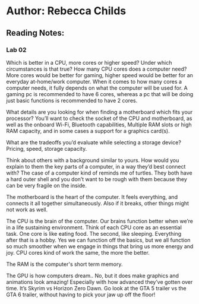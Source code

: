 # Author: Rebecca Childs

## Reading Notes:
### Lab 02

Which is better in a CPU, more cores or higher speed? Under which circumstances is that true? How many CPU cores does a computer need? 
More cores would be better for gaming, higher speed would be better for an everyday at-home/work computer. When it comes to how many cores a computer needs, it fully depends on what the computer will be used for. A gaming pc is recommended to have 6 cores, whereas a pc that will be doing just basic functions is recommended to have 2 cores.

What details are you looking for when finding a motherboard which fits your processor?
You’ll want to check the socket of the CPU and motherboard, as well as the onboard Wi-Fi, Bluetooth capabilities, Multiple RAM slots or high RAM capacity, and in some cases a support for a graphics card(s).

What are the tradeoffs you’d evaluate while selecting a storage device?
Pricing, speed, storage capacity.

Think about others with a background similar to yours. How would you explain to them the key parts of a computer, in a way they’d best connect with?
The case of a computer kind of reminds me of turtles. They both have a hard outer shell and you don’t want to be rough with them because they can be very fragile on the inside.

The motherboard is the heart of the computer. It feels everything, and connects it all together simultaneously. Also if it breaks, other things might not work as well. 

The CPU is the brain of the computer. Our brains function better when we’re in a life sustaining environment. Think of each CPU core as an essential task. One core is like eating food. The second, like sleeping. Everything after that is a hobby. Yes we can function off the basics, but we all function so much smoother when we engage in things that bring us more energy and joy. CPU cores kind of work the same, the more the better. 

The RAM is the computer's short term memory. 

The GPU is how computers dream.. No, but it does make graphics and animations look amazing! Especially with how advanced they’ve gotten over time. It’s Skyrim vs Horizon Zero Dawn. Go look at the GTA 5 trailer vs the GTA 6 trailer, without having to pick your jaw up off the floor!
